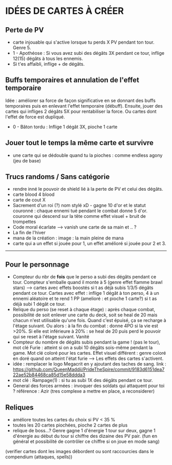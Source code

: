 # IDÉES DE CARTES À CRÉER

## Perte de PV
* carte injouable qui s'active lorsque tu perds X PV pendant ton tour. Genre 5.
* 1 - Apothéose : Si vous avez subi des dégâts 3X pendant ce tour, inflige 12(15) dégâts à tous les ennemis.
* Si t'es affaibli, inflige + de dégâts.


## Buffs temporaires et annulation de l'effet temporaire
Idée : améliorer sa force de façon significative en se donnant des buffs temporaires puis en enlevant l'effet temporaire (débuff). Ensuite, jouer des cartes qui infliges 2 dégâts 5X pour rentabiliser la force. Ou cartes dont l'effet de force est dupliqué.
* 0 - Bâton tordu : Inflige 1 dégât 3X, pioche 1 carte




## Jouer tout le temps la même carte et survivre
* une carte qui se dédouble quand tu la pioches : comme endless agony (jeu de base)






## Trucs randoms / Sans catégorie
* rendre inné le pouvoir de shield lié à la perte de PV et celui des dégâts.
* carte blood 4 blood
* carte de cout X
* Sacrement d'un roi (?) nom stylé xD - gagne 10 d'or et le statut couronné : chaque ennemi tué pendant le combat donne 5 d'or. couronne qui descend sur la tête comme effet visuel + bruit de trompettes
* Code moral écarlate --> vanish une carte de sa main et .. ?
* La fin de l'hiver
* mana de la création : image : la main pleine de mana
* carte qui a un effet si jouée pour 1, un effet amélioré si jouée pour 2 et 3.



---
## Pour le personnage
* Compteur du nbr de **fois** que le perso a subi des dégâts pendant ce tour. Compteur s'emballe quand il monte à 5 (genre effet flamme brawl stars) --> cartes avec effets boostés si t as déjà subis 1/3/5 dégâts pendant ce tour. Cartes avec effet : inflige 1 dégât à ton perso, 4 à un ennemi aléatoire et te rend 1 PP (amelioré : et pioche 1 carte?) si t as déjà subi 1 dégât ce tour.
* Relique du perso (se reset à chaque étage) : après chaque combat, possibilité de soit enlever une carte du deck, soit se heal de 20 mais chacun n'est utilisable qu'une fois. Quand c'est épuisé, ça se recharge à l'étage suivant. Ou alors : 
à la fin du combat : donne 4PO si la vie est >20%. Si elle est inférieure à 20% : se heal de 20 puis perd le pouvoir qui se reset à l'étage suivant. Vanité
* Compteur du nombre de dégâts subis pendant la game ! (pas le tour), mot clé Furie : atteint si on a subi 10 dégâts sois-même pendant la game. Mot clé coloré pour les cartes. Effet visuel différent : genre coloré en doré quand on atteint l'état furie --> Les effets des cartes s'activent.
* idée : remplacer le logo Megacrit en y ajoutant des taches de sang. link : https://github.com/QueenMaddii/PrideTheSpire/commit/9183d6151dea722ae52b84468ca85d15e58ddda3
* mot clé : Rampage(1) : si tu as subi 1X des dégâts pendant ce tour.
* General des forces armées : invoquer des soldats qui attaquent pour toi ? référence : Azir (tres complexe a mettre en place, a reconsiderer)

## Reliques
* améliore toutes les cartes du choix si PV < 35 %
* toutes les 20 cartes piochées, pioche 2 cartes de plus
* relique de boss...? Genre gagne 1 d'énergie 1 tour sur deux, gagne 1 d'énergie au début du tour si chiffre des dizaine des PV pair. (fun en général et possibilité de contrôler ce chiffre si on joue en mode sang)

(verifier cartes dont les images débordent ou sont raccourcies dans le compendium (attaques, spells))